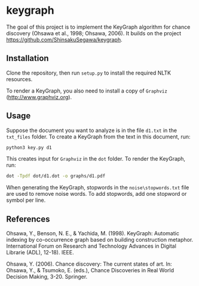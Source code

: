 # keygraph

The goal of this project is to implement the KeyGraph algorithm for chance discovery (Ohsawa et al., 1998; Ohsawa, 2006). It builds on the project https://github.com/ShinsakuSegawa/keygraph.

## Installation

Clone the repository, then run `setup.py` to install the required NLTK resources.

To render a KeyGraph, you also need to install a copy of  `Graphviz` (http://www.graphviz.org).

## Usage

Suppose the document you want to analyze is in the file `d1.txt` in the `txt_files` folder. To create a KeyGraph from the text in this document, run:

```bash
python3 key.py d1
```

This creates input for `Graphviz` in the `dot` folder. To render the KeyGraph, run:

```bash
dot -Tpdf dot/d1.dot -o graphs/d1.pdf
```

When generating the KeyGraph, stopwords in the `noise\stopwords.txt` file are used to remove noise words. To add stopwords, add one stopword or symbol per line.

## References

Ohsawa, Y., Benson, N. E., & Yachida, M. (1998). KeyGraph: Automatic indexing by co-occurrence graph based on building construction metaphor. International Forum on Research and Technology Advances in Digital Librarie (ADL), 12-18). IEEE.

Ohsawa, Y. (2006). Chance discovery: The current states of art. In: Ohsawa, Y., & Tsumoko, E. (eds.), Chance Discoveries in Real World Decision Making, 3-20. Springer.